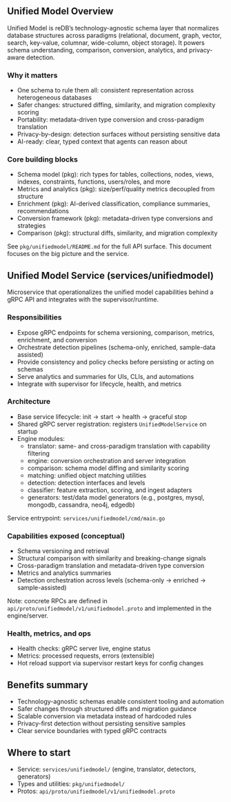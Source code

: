## Unified Model Overview

Unified Model is reDB’s technology-agnostic schema layer that normalizes database structures across paradigms (relational, document, graph, vector, search, key-value, columnar, wide-column, object storage). It powers schema understanding, comparison, conversion, analytics, and privacy-aware detection.

### Why it matters

- One schema to rule them all: consistent representation across heterogeneous databases
- Safer changes: structured diffing, similarity, and migration complexity scoring
- Portability: metadata-driven type conversion and cross-paradigm translation
- Privacy-by-design: detection surfaces without persisting sensitive data
- AI-ready: clear, typed context that agents can reason about

### Core building blocks

- Schema model (pkg): rich types for tables, collections, nodes, views, indexes, constraints, functions, users/roles, and more
- Metrics and analytics (pkg): size/perf/quality metrics decoupled from structure
- Enrichment (pkg): AI-derived classification, compliance summaries, recommendations
- Conversion framework (pkg): metadata-driven type conversions and strategies
- Comparison (pkg): structural diffs, similarity, and migration complexity

See `pkg/unifiedmodel/README.md` for the full API surface. This document focuses on the big picture and the service.

## Unified Model Service (services/unifiedmodel)

Microservice that operationalizes the unified model capabilities behind a gRPC API and integrates with the supervisor/runtime.

### Responsibilities

- Expose gRPC endpoints for schema versioning, comparison, metrics, enrichment, and conversion
- Orchestrate detection pipelines (schema-only, enriched, sample-data assisted)
- Provide consistency and policy checks before persisting or acting on schemas
- Serve analytics and summaries for UIs, CLIs, and automations
- Integrate with supervisor for lifecycle, health, and metrics

### Architecture

- Base service lifecycle: init → start → health → graceful stop
- Shared gRPC server registration: registers `UnifiedModelService` on startup
- Engine modules:
  - translator: same- and cross-paradigm translation with capability filtering
  - engine: conversion orchestration and server integration
  - comparison: schema model diffing and similarity scoring
  - matching: unified object matching utilities
  - detection: detection interfaces and levels
  - classifier: feature extraction, scoring, and ingest adapters
  - generators: test/data model generators (e.g., postgres, mysql, mongodb, cassandra, neo4j, edgedb)

Service entrypoint: `services/unifiedmodel/cmd/main.go`

### Capabilities exposed (conceptual)

- Schema versioning and retrieval
- Structural comparison with similarity and breaking-change signals
- Cross-paradigm translation and metadata-driven type conversion
- Metrics and analytics summaries
- Detection orchestration across levels (schema-only → enriched → sample-assisted)

Note: concrete RPCs are defined in `api/proto/unifiedmodel/v1/unifiedmodel.proto` and implemented in the engine/server.

### Health, metrics, and ops

- Health checks: gRPC server live, engine status
- Metrics: processed requests, errors (extensible)
- Hot reload support via supervisor restart keys for config changes

## Benefits summary

- Technology-agnostic schemas enable consistent tooling and automation
- Safer changes through structured diffs and migration guidance
- Scalable conversion via metadata instead of hardcoded rules
- Privacy-first detection without persisting sensitive samples
- Clear service boundaries with typed gRPC contracts

## Where to start

- Service: `services/unifiedmodel/` (engine, translator, detectors, generators)
- Types and utilities: `pkg/unifiedmodel/`
- Protos: `api/proto/unifiedmodel/v1/unifiedmodel.proto`

